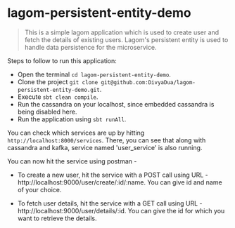 # lagom-persistent-entity-demo

> This is a simple lagom application which is used to create user and fetch the details of existing users.
> Lagom's persistent entity is used to handle data persistence for the microservice.

Steps to follow to run this application:

- Open the terminal ```cd lagom-persistent-entity-demo```.
- Clone the project ```git clone git@github.com:DivyaDua/lagom-persistent-entity-demo.git```.
- Execute ```sbt clean compile```.
- Run the cassandra on your localhost, since embedded cassandra is being disabled here.
- Run the application using ```sbt runAll```.

You can check which services are up by hitting ```http://localhost:8000/services```. There, you can see that along with cassandra and kafka, service named 'user_service' is also running.

You can now hit the service using postman -

- To create a new user, hit the service with a POST call using URL - http://localhost:9000/user/create/:id/:name.
  You can give id and name of your choice.

- To fetch user details, hit the service with a GET call using URL - http://localhost:9000/user/details/:id.
  You can give the id for which you want to retrieve the details.




